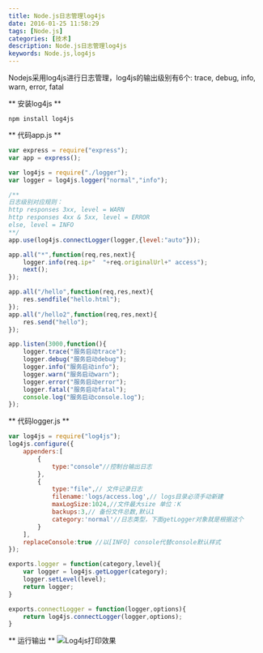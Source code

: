 ```yaml
---
title: Node.js日志管理log4js
date: 2016-01-25 11:58:29
tags: [Node.js]
categories: [技术]
description: Node.js日志管理log4js
keywords: Node.js,log4js
---
```

Nodejs采用log4js进行日志管理，log4js的输出级别有6个: trace, debug, info, warn, error, fatal
<!--more-->
** 安装log4js **
~~~dos
npm install log4js
~~~
 
** 代码app.js **
~~~js
var express = require("express");
var app = express();

var log4js = require("./logger");
var logger = log4js.logger("normal","info");

/**
日志级别对应规则：
http responses 3xx, level = WARN
http responses 4xx & 5xx, level = ERROR
else, level = INFO
**/
app.use(log4js.connectLogger(logger,{level:"auto"}));

app.all("*",function(req,res,next){
	logger.info(req.ip+"  "+req.originalUrl+" access");
	next();
});

app.all("/hello",function(req,res,next){
	res.sendfile("hello.html");
});
app.all("/hello2",function(req,res,next){
	res.send("hello");
});

app.listen(3000,function(){
	logger.trace("服务启动trace");
	logger.debug("服务启动debug");
	logger.info("服务启动info");
	logger.warn("服务启动warn");
	logger.error("服务启动error");
	logger.fatal("服务启动fatal");
	console.log("服务启动console.log");
});
~~~

** 代码logger.js **
~~~js
var log4js = require("log4js");
log4js.configure({
	appenders:[
		{
			type:"console"//控制台输出日志
		},
		{
			type:"file",// 文件记录日志
			filename:'logs/access.log',// logs目录必须手动新建
			maxLogSize:1024,//文件最大size 单位：K
			backups:3,// 备份文件总数,默认1
			category:'normal'//日志类型，下面getLogger对象就是根据这个
		}
	],
	replaceConsole:true	//以[INFO] console代替console默认样式
});

exports.logger = function(category,level){
	var logger = log4js.getLogger(category);
	logger.setLevel(level);
	return logger;
}

exports.connectLogger = function(logger,options){
	return log4js.connectLogger(logger,options);
}
~~~

** 运行输出 **
![Log4js打印效果](http://7xqlat.com1.z0.glb.clouddn.com/log4js.png)